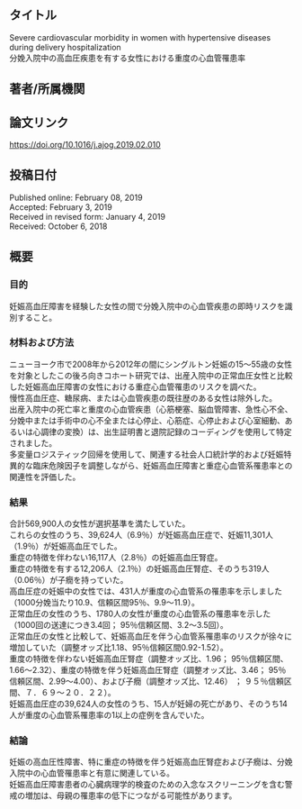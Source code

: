 ## タイトル
Severe cardiovascular morbidity in women with hypertensive diseases during delivery hospitalization  
分娩入院中の高血圧疾患を有する女性における重度の心血管罹患率

## 著者/所属機関

## 論文リンク
https://doi.org/10.1016/j.ajog.2019.02.010

## 投稿日付
Published online: February 08, 2019  
Accepted: February 3, 2019  
Received in revised form: January 4, 2019  
Received: October 6, 2018

## 概要
### 目的
妊娠高血圧障害を経験した女性の間で分娩入院中の心血管疾患の即時リスクを識別すること。

### 材料および方法
ニューヨーク市で2008年から2012年の間にシングルトン妊娠の15〜55歳の女性を対象としたこの後ろ向きコホート研究では、出産入院中の正常血圧女性と比較した妊娠高血圧障害の女性における重症心血管罹患のリスクを調べた。  
慢性高血圧症、糖尿病、または心血管疾患の既往歴のある女性は除外した。  
出産入院中の死亡率と重度の心血管疾患（心筋梗塞、脳血管障害、急性心不全、分娩中または手術中の心不全または心停止、心筋症、心停止および心室細動、あるいは心調律の変換）は、出生証明書と退院記録のコーディングを使用して特定されました。  
多変量ロジスティック回帰を使用して、関連する社会人口統計学的および妊娠特異的な臨床危険因子を調整しながら、妊娠高血圧障害と重症心血管系罹患率との関連性を評価した。

### 結果
合計569,900人の女性が選択基準を満たしていた。  
これらの女性のうち、39,624人（6.9％）が妊娠高血圧症で、妊娠11,301人（1.9％）が妊娠高血圧でした。  
重症の特徴を伴わない16,117人（2.8％）の妊娠高血圧腎症。  
重症の特徴を有する12,206人（2.1％）の妊娠高血圧腎症、そのうち319人（0.06％）が子癇を持っていた。  
高血圧症の妊娠中の女性では、431人が重度の心血管系の罹患率を示しました（1000分娩当たり10.9、信頼区間95％、9.9〜11.9）。  
正常血圧の女性のうち、1780人の女性が重度の心血管系の罹患率を示した（1000回の送達につき3.4回； 95％信頼区間、3.2〜3.5回）。  
正常血圧の女性と比較して、妊娠高血圧を伴う心血管系罹患率のリスクが徐々に増加していた（調整オッズ比1.18、95％信頼区間0.92-1.52）。  
重度の特徴を伴わない妊娠高血圧腎症（調整オッズ比、1.96； 95％信頼区間、1.66〜2.32）、重度の特徴を伴う妊娠高血圧腎症（調整オッズ比、3.46； 95％信頼区間、2.99〜4.00）、および子癇（調整オッズ比、12.46） ； ９５％信頼区間、７．６９〜２０．２２）。  
妊娠高血圧症の39,624人の女性のうち、15人が妊婦の死亡があり、そのうち14人が重度の心血管系罹患率の1以上の症例を含んでいた。

### 結論
妊娠の高血圧性障害、特に重症の特徴を伴う妊娠高血圧腎症および子癇は、分娩入院中の心血管罹患率と有意に関連している。  
妊娠高血圧障害患者の心臓病理学的検査のための入念なスクリーニングを含む警戒の増加は、母親の罹患率の低下につながる可能性があります。
